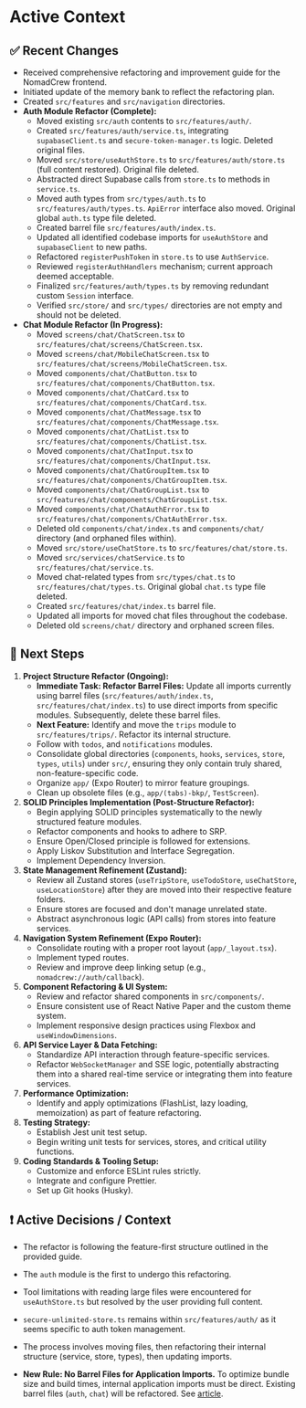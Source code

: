 # Active Context

## ✅ Recent Changes

- Received comprehensive refactoring and improvement guide for the NomadCrew frontend.
- Initiated update of the memory bank to reflect the refactoring plan.
- Created `src/features` and `src/navigation` directories.
- **Auth Module Refactor (Complete):**
    - Moved existing `src/auth` contents to `src/features/auth/`.
    - Created `src/features/auth/service.ts`, integrating `supabaseClient.ts` and `secure-token-manager.ts` logic. Deleted original files.
    - Moved `src/store/useAuthStore.ts` to `src/features/auth/store.ts` (full content restored). Original file deleted.
    - Abstracted direct Supabase calls from `store.ts` to methods in `service.ts`.
    - Moved auth types from `src/types/auth.ts` to `src/features/auth/types.ts`. `ApiError` interface also moved. Original global `auth.ts` type file deleted.
    - Created barrel file `src/features/auth/index.ts`.
    - Updated all identified codebase imports for `useAuthStore` and `supabaseClient` to new paths.
    - Refactored `registerPushToken` in `store.ts` to use `AuthService`.
    - Reviewed `registerAuthHandlers` mechanism; current approach deemed acceptable.
    - Finalized `src/features/auth/types.ts` by removing redundant custom `Session` interface.
    - Verified `src/store/` and `src/types/` directories are not empty and should not be deleted.
- **Chat Module Refactor (In Progress):**
    - Moved `screens/chat/ChatScreen.tsx` to `src/features/chat/screens/ChatScreen.tsx`.
    - Moved `screens/chat/MobileChatScreen.tsx` to `src/features/chat/screens/MobileChatScreen.tsx`.
    - Moved `components/chat/ChatButton.tsx` to `src/features/chat/components/ChatButton.tsx`.
    - Moved `components/chat/ChatCard.tsx` to `src/features/chat/components/ChatCard.tsx`.
    - Moved `components/chat/ChatMessage.tsx` to `src/features/chat/components/ChatMessage.tsx`.
    - Moved `components/chat/ChatList.tsx` to `src/features/chat/components/ChatList.tsx`.
    - Moved `components/chat/ChatInput.tsx` to `src/features/chat/components/ChatInput.tsx`.
    - Moved `components/chat/ChatGroupItem.tsx` to `src/features/chat/components/ChatGroupItem.tsx`.
    - Moved `components/chat/ChatGroupList.tsx` to `src/features/chat/components/ChatGroupList.tsx`.
    - Moved `components/chat/ChatAuthError.tsx` to `src/features/chat/components/ChatAuthError.tsx`.
    - Deleted old `components/chat/index.ts` and `components/chat/` directory (and orphaned files within).
    - Moved `src/store/useChatStore.ts` to `src/features/chat/store.ts`.
    - Moved `src/services/chatService.ts` to `src/features/chat/service.ts`.
    - Moved chat-related types from `src/types/chat.ts` to `src/features/chat/types.ts`. Original global `chat.ts` type file deleted.
    - Created `src/features/chat/index.ts` barrel file.
    - Updated all imports for moved chat files throughout the codebase.
    - Deleted old `screens/chat/` directory and orphaned screen files.

## 🧠 Next Steps

1.  **Project Structure Refactor (Ongoing):**
    *   **Immediate Task: Refactor Barrel Files:** Update all imports currently using barrel files (`src/features/auth/index.ts`, `src/features/chat/index.ts`) to use direct imports from specific modules. Subsequently, delete these barrel files.
    *   **Next Feature:** Identify and move the `trips` module to `src/features/trips/`. Refactor its internal structure.
    *   Follow with `todos`, and `notifications` modules.
    *   Consolidate global directories (`components`, `hooks`, `services`, `store`, `types`, `utils`) under `src/`, ensuring they only contain truly shared, non-feature-specific code.
    *   Organize `app/` (Expo Router) to mirror feature groupings.
    *   Clean up obsolete files (e.g., `app/(tabs)-bkp/`, `TestScreen`).
2.  **SOLID Principles Implementation (Post-Structure Refactor):**
    *   Begin applying SOLID principles systematically to the newly structured feature modules.
    *   Refactor components and hooks to adhere to SRP.
    *   Ensure Open/Closed principle is followed for extensions.
    *   Apply Liskov Substitution and Interface Segregation.
    *   Implement Dependency Inversion.
3.  **State Management Refinement (Zustand):**
    *   Review all Zustand stores (`useTripStore`, `useTodoStore`, `useChatStore`, `useLocationStore`) after they are moved into their respective feature folders.
    *   Ensure stores are focused and don't manage unrelated state.
    *   Abstract asynchronous logic (API calls) from stores into feature services.
4.  **Navigation System Refinement (Expo Router):**
    *   Consolidate routing with a proper root layout (`app/_layout.tsx`).
    *   Implement typed routes.
    *   Review and improve deep linking setup (e.g., `nomadcrew://auth/callback`).
5.  **Component Refactoring & UI System:**
    *   Review and refactor shared components in `src/components/`.
    *   Ensure consistent use of React Native Paper and the custom theme system.
    *   Implement responsive design practices using Flexbox and `useWindowDimensions`.
6.  **API Service Layer & Data Fetching:**
    *   Standardize API interaction through feature-specific services.
    *   Refactor `WebSocketManager` and SSE logic, potentially abstracting them into a shared real-time service or integrating them into feature services.
7.  **Performance Optimization:**
    *   Identify and apply optimizations (FlashList, lazy loading, memoization) as part of feature refactoring.
8.  **Testing Strategy:**
    *   Establish Jest unit test setup.
    *   Begin writing unit tests for services, stores, and critical utility functions.
9.  **Coding Standards & Tooling Setup:**
    *   Customize and enforce ESLint rules strictly.
    *   Integrate and configure Prettier.
    *   Set up Git hooks (Husky).

## ❗ Active Decisions / Context

-   The refactor is following the feature-first structure outlined in the provided guide.
-   The `auth` module is the first to undergo this refactoring.
-   Tool limitations with reading large files were encountered for `useAuthStore.ts` but resolved by the user providing full content.
-   `secure-unlimited-store.ts` remains within `src/features/auth/` as it seems specific to auth token management.
-   The process involves moving files, then refactoring their internal structure (service, store, types), then updating imports.

-   **New Rule: No Barrel Files for Application Imports.** To optimize bundle size and build times, internal application imports must be direct. Existing barrel files (`auth`, `chat`) will be refactored. See [article](https://dev.to/tassiofront/barrel-files-and-why-you-should-stop-using-them-now-bc4).